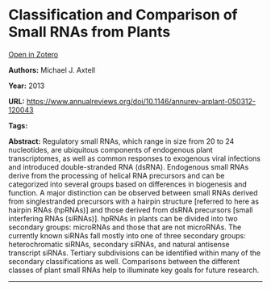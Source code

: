 # Classification and Comparison of Small RNAs from Plants
[Open in Zotero](zotero://select/items/@Axtell_2013)

**Authors:** Michael J. Axtell

**Year:** 2013

**URL:** https://www.annualreviews.org/doi/10.1146/annurev-arplant-050312-120043

**Tags:**

**Abstract:** Regulatory small RNAs, which range in size from 20 to 24 nucleotides, are ubiquitous components of endogenous plant transcriptomes, as well as common responses to exogenous viral infections and introduced double-stranded RNA (dsRNA). Endogenous small RNAs derive from the processing of helical RNA precursors and can be categorized into several groups based on differences in biogenesis and function. A major distinction can be observed between small RNAs derived from singlestranded precursors with a hairpin structure [referred to here as hairpin RNAs (hpRNAs)] and those derived from dsRNA precursors [small interfering RNAs (siRNAs)]. hpRNAs in plants can be divided into two secondary groups: microRNAs and those that are not microRNAs. The currently known siRNAs fall mostly into one of three secondary groups: heterochromatic siRNAs, secondary siRNAs, and natural antisense transcript siRNAs. Tertiary subdivisions can be identified within many of the secondary classifications as well. Comparisons between the different classes of plant small RNAs help to illuminate key goals for future research.

---